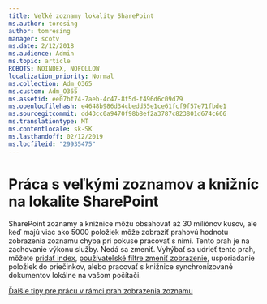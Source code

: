 ```yaml
---
title: Veľké zoznamy lokality SharePoint
ms.author: toresing
author: tomresing
manager: scotv
ms.date: 2/12/2018
ms.audience: Admin
ms.topic: article
ROBOTS: NOINDEX, NOFOLLOW
localization_priority: Normal
ms.collection: Adm_O365
ms.custom: Adm_O365
ms.assetid: ee07bf74-7aeb-4c47-8f5d-f496d6c09d79
ms.openlocfilehash: e4648b986d34cbedd55e1ce61fcf9f57e71fbde1
ms.sourcegitcommit: dd43cc0a9470f98b8ef2a3787c823801d674c666
ms.translationtype: MT
ms.contentlocale: sk-SK
ms.lasthandoff: 02/12/2019
ms.locfileid: "29935475"
---
```

# <a name="work-with-large-lists-and-libraries-in-sharepoint"></a>Práca s veľkými zoznamov a knižníc na lokalite SharePoint

SharePoint zoznamy a knižnice môžu obsahovať až 30 miliónov kusov, ale keď majú viac ako 5000 položiek môže zobraziť prahovú hodnotu zobrazenia zoznamu chyba pri pokuse pracovať s nimi. Tento prah je na zachovanie výkonu služby. Nedá sa zmeniť. Vyhýbať sa udrieť tento prah, môžete [pridať index](https://go.microsoft.com/fwlink/?linkid=867784), [používateľské filtre zmeniť zobrazenie](https://go.microsoft.com/fwlink/?linkid=867786), usporiadanie položiek do priečinkov, alebo pracovať s knižnice synchronizované dokumentov lokálne na vašom počítači. 
  
[Ďalšie tipy pre prácu v rámci prah zobrazenia zoznamu](https://go.microsoft.com/fwlink/?linkid=867787)
  

